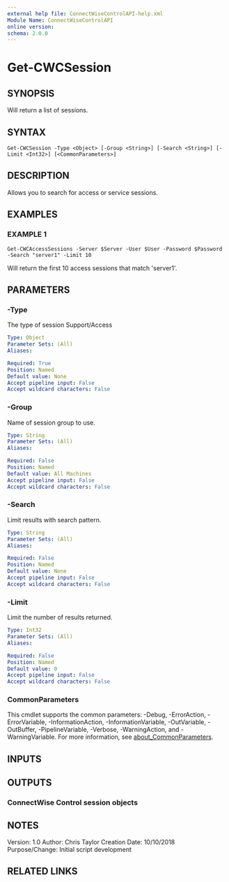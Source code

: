 ```yaml
---
external help file: ConnectWiseControlAPI-help.xml
Module Name: ConnectWiseControlAPI
online version:
schema: 2.0.0
---
```


# Get-CWCSession

## SYNOPSIS
Will return a list of sessions.

## SYNTAX

```
Get-CWCSession -Type <Object> [-Group <String>] [-Search <String>] [-Limit <Int32>] [<CommonParameters>]
```

## DESCRIPTION
Allows you to search for access or service sessions.

## EXAMPLES

### EXAMPLE 1
```
Get-CWCAccessSessions -Server $Server -User $User -Password $Password -Search "server1" -Limit 10
```

Will return the first 10 access sessions that match 'server1'.

## PARAMETERS

### -Type
The type of session Support/Access

```yaml
Type: Object
Parameter Sets: (All)
Aliases:

Required: True
Position: Named
Default value: None
Accept pipeline input: False
Accept wildcard characters: False
```

### -Group
Name of session group to use.

```yaml
Type: String
Parameter Sets: (All)
Aliases:

Required: False
Position: Named
Default value: All Machines
Accept pipeline input: False
Accept wildcard characters: False
```

### -Search
Limit results with search pattern.

```yaml
Type: String
Parameter Sets: (All)
Aliases:

Required: False
Position: Named
Default value: None
Accept pipeline input: False
Accept wildcard characters: False
```

### -Limit
Limit the number of results returned.

```yaml
Type: Int32
Parameter Sets: (All)
Aliases:

Required: False
Position: Named
Default value: 0
Accept pipeline input: False
Accept wildcard characters: False
```

### CommonParameters
This cmdlet supports the common parameters: -Debug, -ErrorAction, -ErrorVariable, -InformationAction, -InformationVariable, -OutVariable, -OutBuffer, -PipelineVariable, -Verbose, -WarningAction, and -WarningVariable. For more information, see [about_CommonParameters](http://go.microsoft.com/fwlink/?LinkID=113216).

## INPUTS

## OUTPUTS

### ConnectWise Control session objects
## NOTES
Version:        1.0
Author:         Chris Taylor
Creation Date:  10/10/2018
Purpose/Change: Initial script development

## RELATED LINKS
